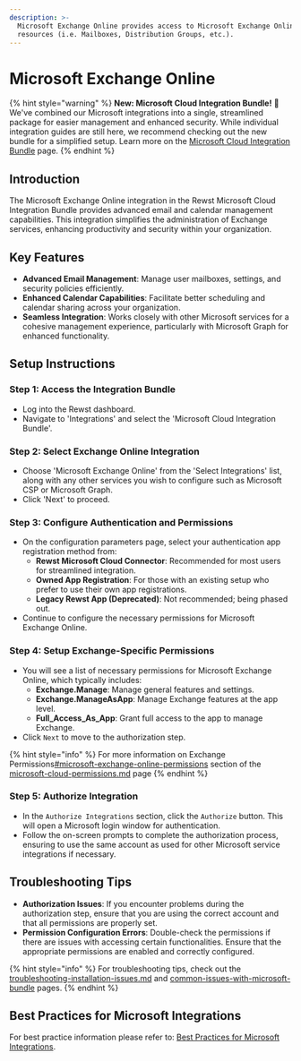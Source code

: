```yaml
---
description: >-
  Microsoft Exchange Online provides access to Microsoft Exchange Online
  resources (i.e. Mailboxes, Distribution Groups, etc.).
---
```


# Microsoft Exchange Online

{% hint style="warning" %}
**New: Microsoft Cloud Integration Bundle!** 🌟 We've combined our Microsoft integrations into a single, streamlined package for easier management and enhanced security. While individual integration guides are still here, we recommend checking out the new bundle for a simplified setup. Learn more on the [Microsoft Cloud Integration Bundle](../) page.
{% endhint %}

## **Introduction**

The Microsoft Exchange Online integration in the Rewst Microsoft Cloud Integration Bundle provides advanced email and calendar management capabilities. This integration simplifies the administration of Exchange services, enhancing productivity and security within your organization.

## **Key Features**

* **Advanced Email Management**: Manage user mailboxes, settings, and security policies efficiently.
* **Enhanced Calendar Capabilities**: Facilitate better scheduling and calendar sharing across your organization.
* **Seamless Integration**: Works closely with other Microsoft services for a cohesive management experience, particularly with Microsoft Graph for enhanced functionality.

## **Setup Instructions**

### **Step 1: Access the Integration Bundle**

* Log into the Rewst dashboard.
* Navigate to 'Integrations' and select the 'Microsoft Cloud Integration Bundle'.

### **Step 2: Select Exchange Online Integration**

* Choose 'Microsoft Exchange Online' from the 'Select Integrations' list, along with any other services you wish to configure such as Microsoft CSP or Microsoft Graph.
* Click 'Next' to proceed.

### **Step 3: Configure Authentication and Permissions**

* On the configuration parameters page, select your authentication app registration method from:
  * **Rewst Microsoft Cloud Connector**: Recommended for most users for streamlined integration.
  * **Owned App Registration**: For those with an existing setup who prefer to use their own app registrations.
  * **Legacy Rewst App (Deprecated)**: Not recommended; being phased out.
* Continue to configure the necessary permissions for Microsoft Exchange Online.

### **Step 4: Setup Exchange-Specific Permissions**

* You will see a list of necessary permissions for Microsoft Exchange Online, which typically includes:
  * **Exchange.Manage**: Manage general features and settings.
  * **Exchange.ManageAsApp**: Manage Exchange features at the app level.
  * **Full\_Access\_As\_App**: Grant full access to the app to manage Exchange.
* Click `Next` to move to the authorization step.

{% hint style="info" %}
For more information on Exchange Permissions[#microsoft-exchange-online-permissions](../microsoft-cloud-permissions.md#microsoft-exchange-online-permissions "mention") section of the [microsoft-cloud-permissions.md](../microsoft-cloud-permissions.md "mention") page
{% endhint %}

### **Step 5: Authorize Integration**

* In the `Authorize Integrations` section, click the `Authorize` button. This will open a Microsoft login window for authentication.
* Follow the on-screen prompts to complete the authorization process, ensuring to use the same account as used for other Microsoft service integrations if necessary.

## **Troubleshooting Tips**

* **Authorization Issues**: If you encounter problems during the authorization step, ensure that you are using the correct account and that all permissions are properly set.
* **Permission Configuration Errors**: Double-check the permissions if there are issues with accessing certain functionalities. Ensure that the appropriate permissions are enabled and correctly configured.

{% hint style="info" %}
For troubleshooting tips, check out the [troubleshooting-installation-issues.md](../troubleshooting-installation-issues.md "mention") and [common-issues-with-microsoft-bundle](../common-issues-with-microsoft-bundle/ "mention") pages.
{% endhint %}

## **Best Practices for Microsoft Integrations**

For best practice information please refer to: [Best Practices for Microsoft Integrations](https://docs.rewst.help/documentation/integrations/cloud/authorization-best-practices).

